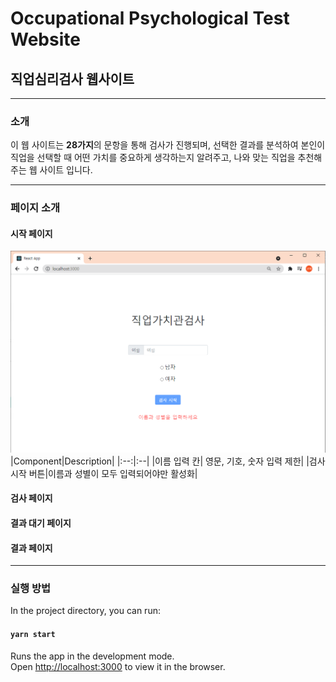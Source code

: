 <!-- Heading -->
# Occupational Psychological Test Website
## 직업심리검사 웹사이트
___
### **소개**
이 웹 사이트는 **28가지**의 문항을 통해 검사가 진행되며, 선택한 결과를 분석하여 본인이 직업을 선택할 때 어떤 가치를 중요하게 생각하는지 알려주고, 나와 맞는 직업을 추천해주는 웹 사이트 입니다.
___
### **페이지 소개**
#### 시작 페이지
![start page](./imgForRm/startPage.png)
|Component|Description|
|:--:|:--|
|이름 입력 칸| 영문, 기호, 숫자 입력 제한|
|검사시작 버튼|이름과 성별이 모두 입력되어야만 활성화|

#### 검사 페이지
#### 결과 대기 페이지
#### 결과 페이지
___
### **실행 방법**
In the project directory, you can run:

#### `yarn start`

Runs the app in the development mode.\
Open [http://localhost:3000](http://localhost:3000) to view it in the browser.